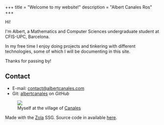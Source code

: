 +++
title = "Welcome to my website!"
description = "Albert Canales Ros"
+++

Hi!

I'm Albert, a Mathematics and Computer Sciences undergraduate student at CFIS-UPC, Barcelona.

In my free time I enjoy doing projects and tinkering with different technologies, some of which I will be documenting in this site.

Thanks for passing by! 

## Contact
- E-mail: [contact@albertcanales.com](mailto:contact@albertcanales.com)
- Git: [albertcanales](https://github.com/albertcanales) on *GitHub*

<figure>
    <img src="/canales-sierra-nevada.jpeg" class="inlineimg">
    <figcaption>
        Myself at the village of <a href="https://osm.org/go/b7LRNT7x-?node=2495264185">Canales</a>
    </figcaption>
</figure>

Made with the [Zola](https://getzola.org) SSG. Source code in available [here](https://github.com/albertcanales/albertcanales.com).


